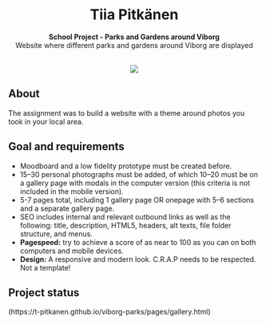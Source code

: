 
<h1 align="center">Tiia Pitkänen</h1>
<p align="center"><strong>School Project - Parks and Gardens around Viborg</strong>
<br>Website where different parks and gardens around Viborg are displayed</p>
<br/>
<div align="center"><img src="demo.gif"></img></div>
<h2>About</h2>
The assignment was to build a website with a theme around photos you took in your local area.

<h2>Goal and requirements</h2>

- Moodboard and a low fidelity prototype must be created before.
- 15–30 personal photographs must be added, of which 10–20 must be on a gallery page with modals in the computer version (this criteria is not included in the mobile version).
- 5-7 pages total, including 1 gallery page OR onepage with 5–6 sections and a separate gallery page.
- SEO includes internal and relevant outbound links as well as the following: title, description, HTML5, headers, alt texts, file folder structure, and menus.
- <b> Pagespeed:</b> try to achieve a score of as near to 100 as you can on both computers and mobile devices.
- <b>Design:</b> A responsive and modern look. C.R.A.P needs to be respected. Not a template!



<h2>Project status</h2>
(https://t-pitkanen.github.io/viborg-parks/pages/gallery.html)

